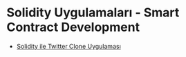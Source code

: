 # Solidity Uygulamaları - Smart Contract Development

- [Solidity ile Twitter Clone Uygulaması](https://github.com/erelcolak/projects/solidity-projects/solidity-twitter-clone)
